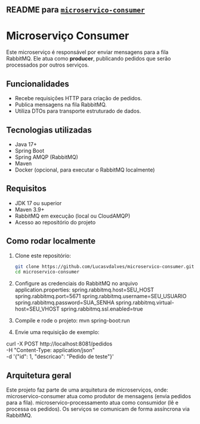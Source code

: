 ## **README para [`microservico-consumer`](https://github.com/Lucasvdalves/microservico-consumer)**

# Microserviço Consumer

Este microserviço é responsável por enviar mensagens para a fila RabbitMQ. Ele atua como **producer**, publicando pedidos que serão processados por outros serviços.

## Funcionalidades
- Recebe requisições HTTP para criação de pedidos.
- Publica mensagens na fila RabbitMQ.
- Utiliza DTOs para transporte estruturado de dados.

## Tecnologias utilizadas
- Java 17+
- Spring Boot
- Spring AMQP (RabbitMQ)
- Maven
- Docker (opcional, para executar o RabbitMQ localmente)

## Requisitos
- JDK 17 ou superior
- Maven 3.9+
- RabbitMQ em execução (local ou CloudAMQP)
- Acesso ao repositório do projeto

## Como rodar localmente
1. Clone este repositório:
   ```bash
   git clone https://github.com/Lucasvdalves/microservico-consumer.git
   cd microservico-consumer

2. Configure as credenciais do RabbitMQ no arquivo application.properties:
spring.rabbitmq.host=SEU_HOST
spring.rabbitmq.port=5671
spring.rabbitmq.username=SEU_USUARIO
spring.rabbitmq.password=SUA_SENHA
spring.rabbitmq.virtual-host=SEU_VHOST
spring.rabbitmq.ssl.enabled=true


3. Compile e rode o projeto:
mvn spring-boot:run


4. Envie uma requisição de exemplo:

curl -X POST http://localhost:8081/pedidos \
-H "Content-Type: application/json" \
-d '{"id": 1, "descricao": "Pedido de teste"}'

## Arquitetura geral
Este projeto faz parte de uma arquitetura de microserviços, onde:
microservico-consumer atua como produtor de mensagens (envia pedidos para a fila).
microservico-processamento atua como consumidor (lê e processa os pedidos).
Os serviços se comunicam de forma assíncrona via RabbitMQ.
